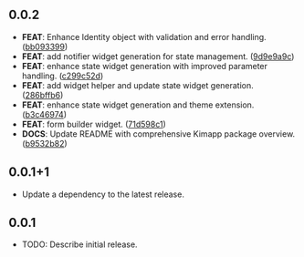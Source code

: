 ## 0.0.2

 - **FEAT**: Enhance Identity object with validation and error handling. ([bb093399](https://github.com/pckimlong/kimapp/commit/bb093399c7ddae168d5d9cc0e87d75f4714d749d))
 - **FEAT**: add notifier widget generation for state management. ([9d9e9a9c](https://github.com/pckimlong/kimapp/commit/9d9e9a9cc2d9b175ea2b07c64fd35792562288e5))
 - **FEAT**: enhance state widget generation with improved parameter handling. ([c299c52d](https://github.com/pckimlong/kimapp/commit/c299c52ddf0997a125830f2ba0d91d07ce60d449))
 - **FEAT**: add widget helper and update state widget generation. ([286bffb6](https://github.com/pckimlong/kimapp/commit/286bffb6db577bd4612dc31a930d8c2db51b1c9b))
 - **FEAT**: enhance state widget generation and theme extension. ([b3c46974](https://github.com/pckimlong/kimapp/commit/b3c46974e789a0c5f36cd127427f961e354b992e))
 - **FEAT**: form builder widget. ([71d598c1](https://github.com/pckimlong/kimapp/commit/71d598c1d359e1ab610366d05c958a9b981ba156))
 - **DOCS**: Update README with comprehensive Kimapp package overview. ([b9532b82](https://github.com/pckimlong/kimapp/commit/b9532b82c366ca31aba98681999150d43fbc2db1))

## 0.0.1+1

 - Update a dependency to the latest release.

## 0.0.1

* TODO: Describe initial release.
